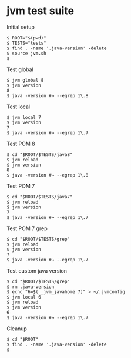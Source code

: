 # jvm test suite

Initial setup

```console
$ ROOT="$(pwd)"
$ TESTS="tests"
$ find . -name '.java-version' -delete
$ source jvm.sh
$
```

Test global

```console
$ jvm global 8
$ jvm version
8
$ java -version #→ --egrep 1\.8
```

Test local

```console
$ jvm local 7
$ jvm version
7
$ java -version #→ --egrep 1\.7
```

Test POM 8

```console
$ cd "$ROOT/$TESTS/java8"
$ jvm reload
$ jvm version
8
$ java -version #→ --egrep 1\.8
```

Test POM 7

```console
$ cd "$ROOT/$TESTS/java7"
$ jvm reload
$ jvm version
7
$ java -version #→ --egrep 1\.7
```

Test POM 7 grep

```console
$ cd "$ROOT/$TESTS/grep"
$ jvm reload
$ jvm version
7
$ java -version #→ --egrep 1\.7
```

Test custom java version

```console
$ cd "$ROOT/$TESTS/grep"
$ rm .java-version
$ echo "6=$(__jvm_javahome 7)" > ~/.jvmconfig
$ jvm local 6
$ jvm reload
$ jvm version
6
$ java -version #→ --egrep 1\.7
```

Cleanup

```console
$ cd "$ROOT"
$ find . -name '.java-version' -delete
$
```
